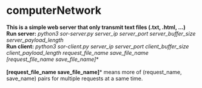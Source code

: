 # computerNetwork
**This is a simple web server that only transmit text files (.txt, .html, ...)** </br>
**Run server:** *python3 sor-server.py server_ip server_port server_buffer_size server_payload_length* </br>
**Run client:** *python3 sor-client.py server_ip server_port client_buffer_size client_payload_length request_file_name save_file_name [request_file_name save_file_name]** </br>
</br>
**[request_file_name save_file_name]*** means more of (request_name, save_name) pairs for multiple requests at a same time. </br>
